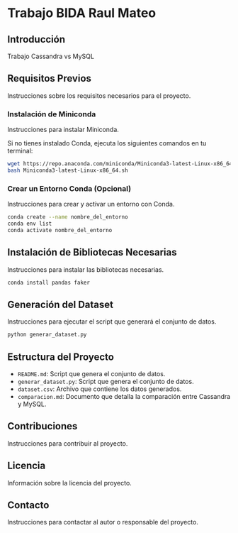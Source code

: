 # Trabajo BIDA Raul Mateo

## Introducción

Trabajo Cassandra vs MySQL

## Requisitos Previos

Instrucciones sobre los requisitos necesarios para el proyecto.

### Instalación de Miniconda

Instrucciones para instalar Miniconda.

Si no tienes instalado Conda, ejecuta los siguientes comandos en tu terminal:

```bash
wget https://repo.anaconda.com/miniconda/Miniconda3-latest-Linux-x86_64.sh
bash Miniconda3-latest-Linux-x86_64.sh 
```
### Crear un Entorno Conda (Opcional)

Instrucciones para crear y activar un entorno con Conda.

```bash
conda create --name nombre_del_entorno 
conda env list
conda activate nombre_del_entorno
```
## Instalación de Bibliotecas Necesarias

Instrucciones para instalar las bibliotecas necesarias.
```bash
conda install pandas faker
```
## Generación del Dataset

Instrucciones para ejecutar el script que generará el conjunto de datos.
```bash
python generar_dataset.py
```
## Estructura del Proyecto

- `README.md`: Script que genera el conjunto de datos.
- `generar_dataset.py`: Script que genera el conjunto de datos.
- `dataset.csv`: Archivo que contiene los datos generados.
- `comparacion.md`: Documento que detalla la comparación entre Cassandra y MySQL.

## Contribuciones

Instrucciones para contribuir al proyecto.

## Licencia

Información sobre la licencia del proyecto.

## Contacto

Instrucciones para contactar al autor o responsable del proyecto.
